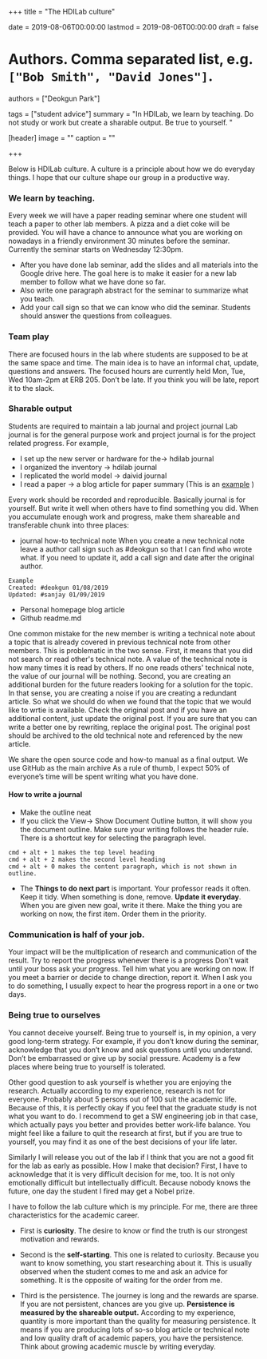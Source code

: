 +++
title = "The HDILab culture"

date = 2019-08-06T00:00:00
lastmod = 2019-08-06T00:00:00
draft = false

# Authors. Comma separated list, e.g. `["Bob Smith", "David Jones"]`.
authors = ["Deokgun Park"]

tags = ["student advice"]
summary = "In HDILab, we learn by teaching. Do not study or work but create a sharable output.  Be true to yourself.  "

[header]
image = ""
caption = ""

+++

Below is HDILab culture. A culture is a principle about how we do everyday things. I hope that our culture shape our group in a productive way.

### We learn by teaching.
Every week we will have a paper reading seminar where one student will teach a paper to other lab members. A pizza and a diet coke will be provided. You will have a chance to announce what you are working on nowadays in a friendly environment 30 minutes before the seminar. Currently the seminar starts on Wednesday 12:30pm.  

- After you have done lab seminar, add the slides and all materials into the Google drive here. The goal here is to make it easier for a new lab member to follow what we have done so far. 
- Also write one paragraph abstract for the seminar to summarize what you teach. 
- Add your call sign so that we can know who did the seminar.  Students should answer the questions from colleagues.

### Team play
There are focused hours in the lab where students are supposed to be at the same space and time. The main idea is to have an informal chat, update, questions and answers. The focused hours are currently held Mon, Tue, Wed 10am-2pm at ERB 205. 
Don’t be late.
If you think you will be late, report it to the slack.  


### Sharable output
Students are required to maintain a lab journal and project journal
Lab journal is for the general purpose work and project journal is for the project related progress. For example,

- I set up the new server or hardware for the-> hdilab journal
- I organized the inventory -> hdilab journal  
- I replicated the world model -> daivid journal
- I read a paper -> a blog article for paper summary (This is an [example](http://crystal.uta.edu/~park/post/mapping-the-landscape-of-human-level-agi.md/) ) 

Every work should be recorded and reproducible.
Basically journal is for yourself. But write it well when others have to find something you did. When you accumulate enough work and progress, make them shareable and transferable chunk into three places: 

- journal how-to technical note
When you create a new technical note leave a author call sign such as #deokgun so that I can find who wrote what. 
If you need to update it, add a call sign and date after the original author. 

```
Example 
Created: #deokgun 01/08/2019
Updated: #sanjay 01/09/2019 
```

- Personal homepage blog article 
- Github readme.md 

One common mistake for the new member is writing a technical note about a topic that is already covered in previous technical note from other members. This is problematic in the two sense. First, it means that you did not search or read other's technical note. A value of the technical note is how many times it is read by others. If no one reads others' technical note, the value of our journal will be nothing. Second, you are creating an additional burden for the future readers looking for a solution for the topic. In that sense, you are creating a noise if you are creating a redundant article. So what we should do when we found that the topic that we would like to wrtie is available.  Check the original post and if you have an additional content, just update the original post.  If you are sure that you can write a better one by rewriting, replace the original post. The original post should be archived to the old technical note and referenced by the new article. 


We share the open source code and how-to manual as a final output.
We use GitHub as the main archive
As a rule of thumb, I expect 50% of everyone’s time will be spent writing what you have done. 

#### How to write a journal 

- Make the outline neat
- If you click the View-> Show Document Outline button, it will show you the document outline. Make sure your writing follows the header rule. 
There is a shortcut key for selecting the paragraph level. 

```
cmd + alt + 1 makes the top level heading
cmd + alt + 2 makes the second level heading
cmd + alt + 0 makes the content paragraph, which is not shown in outline. 
``` 


- The **Things to do next part** is important. Your professor reads it often.  Keep it tidy. When something is done, remove. **Update it everyday**. When you are given new goal, write it there.  Make the thing you are working on now, the first item. Order them in the priority. 

### Communication is half of your job.
Your impact will be the multiplication of research and communication of the result.
Try to report the progress whenever there is a progress
Don't wait until your boss ask your progress. Tell him what you are working on now.
 If you meet a barrier or decide to change direction, report it. 
When I ask you to do something, I usually expect to hear the progress report in a one or two days. 


### Being true to ourselves
You cannot deceive yourself. Being true to yourself is, in my opinion, a very good long-term strategy. For example, if you don’t know during the seminar, acknowledge that you don’t know and ask questions until you understand. Don’t be embarrassed or give up by social pressure. Academy is a few places where being true to yourself is tolerated. 


Other good question to ask yourself is whether you are enjoying the research. Actually according to my experience, research is not for everyone. Probably about 5 persons out of 100 suit the academic life. Because of this, it is perfectly okay if you feel that the graduate study is not what you want to do. I recommend to get a SW engineering job in that case, which actually pays you better and provides better work-life balance. You might feel like a failure to quit the research at first, but if you are true to yourself, you may find it as one of the best decisions of your life later. 


Similarly I will release you out of the lab if I think that you are not a good fit for the lab as early as possible. How I make that decision? First, I have to acknowledge that it is very difficult decision for me, too. It is not only emotionally difficult but intellectually difficult. Because nobody knows the future, one day the student I fired may get a Nobel prize. 


I have to follow the lab culture which is my principle. For me, there are three characteristics for the academic career. 

- First is **curiosity**. The desire to know or find the truth is our strongest motivation and rewards. 

- Second is the **self-starting**. This one is related to curiosity. Because you want to know something, you start researching about it. This is usually observed when the student comes to me and ask an advice for something. It is the opposite of waiting for the order from me. 

- Third is the persistence. The journey is long and the rewards are sparse. If you are not persistent, chances are you give up. **Persistence is measured by the shareable output.** According to my experience, quantity is more important than the quality for measuring persistence. It means if you are producing lots of so-so blog article or technical note and low quality draft of academic papers, you have the persistence. Think about growing academic muscle by writing everyday.    


